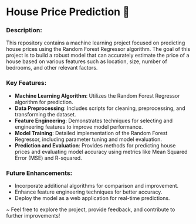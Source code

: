 # House Price Prediction 🏡

### Description:
This repository contains a machine learning project focused on predicting house prices using the Random Forest Regressor algorithm. The goal of this project is to build a robust model that can accurately estimate the price of a house based on various features such as location, size, number of bedrooms, and other relevant factors.

### Key Features:
- **Machine Learning Algorithm**: Utilizes the Random Forest Regressor algorithm for prediction.
- **Data Preprocessing**: Includes scripts for cleaning, preprocessing, and transforming the dataset.
- **Feature Engineering**: Demonstrates techniques for selecting and engineering features to improve model performance.
- **Model Training**: Detailed implementation of the Random Forest Regressor, including parameter tuning and model evaluation.
- **Prediction and Evaluation**: Provides methods for predicting house prices and evaluating model accuracy using metrics like Mean Squared Error (MSE) and R-squared.

### Future Enhancements:
- Incorporate additional algorithms for comparison and improvement.
- Enhance feature engineering techniques for better accuracy.
- Deploy the model as a web application for real-time predictions.

~ Feel free to explore the project, provide feedback, and contribute to further improvements!
